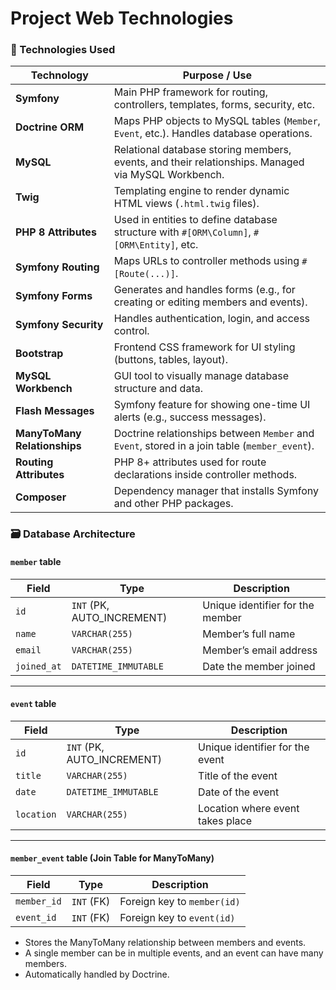 # Project Web Technologies

### 🚀 Technologies Used

| Technology            | Purpose / Use |
|-----------------------|----------------|
| **Symfony**           | Main PHP framework for routing, controllers, templates, forms, security, etc. |
| **Doctrine ORM**      | Maps PHP objects to MySQL tables (`Member`, `Event`, etc.). Handles database operations. |
| **MySQL**             | Relational database storing members, events, and their relationships. Managed via MySQL Workbench. |
| **Twig**              | Templating engine to render dynamic HTML views (`.html.twig` files). |
| **PHP 8 Attributes**  | Used in entities to define database structure with `#[ORM\Column]`, `#[ORM\Entity]`, etc. |
| **Symfony Routing**   | Maps URLs to controller methods using `#[Route(...)]`. |
| **Symfony Forms**     | Generates and handles forms (e.g., for creating or editing members and events). |
| **Symfony Security**  | Handles authentication, login, and access control. |
| **Bootstrap**         | Frontend CSS framework for UI styling (buttons, tables, layout). |
| **MySQL Workbench**   | GUI tool to visually manage database structure and data. |
| **Flash Messages**    | Symfony feature for showing one-time UI alerts (e.g., success messages). |
| **ManyToMany Relationships** | Doctrine relationships between `Member` and `Event`, stored in a join table (`member_event`). |
| **Routing Attributes**| PHP 8+ attributes used for route declarations inside controller methods. |
| **Composer**          | Dependency manager that installs Symfony and other PHP packages. |


### 🗃️ Database Architecture

#### `member` table

| Field       | Type                 | Description               |
|-------------|----------------------|---------------------------|
| `id`        | `INT` (PK, AUTO_INCREMENT) | Unique identifier for the member |
| `name`      | `VARCHAR(255)`       | Member’s full name        |
| `email`     | `VARCHAR(255)`       | Member’s email address    |
| `joined_at` | `DATETIME_IMMUTABLE` | Date the member joined    |

---

#### `event` table

| Field       | Type                 | Description                |
|-------------|----------------------|----------------------------|
| `id`        | `INT` (PK, AUTO_INCREMENT) | Unique identifier for the event |
| `title`     | `VARCHAR(255)`       | Title of the event         |
| `date`      | `DATETIME_IMMUTABLE` | Date of the event          |
| `location`  | `VARCHAR(255)`       | Location where event takes place |

---

#### `member_event` table (Join Table for ManyToMany)

| Field         | Type | Description                              |
|---------------|------|------------------------------------------|
| `member_id`   | `INT` (FK) | Foreign key to `member(id)`         |
| `event_id`    | `INT` (FK) | Foreign key to `event(id)`          |

- Stores the ManyToMany relationship between members and events.
- A single member can be in multiple events, and an event can have many members.
- Automatically handled by Doctrine.

